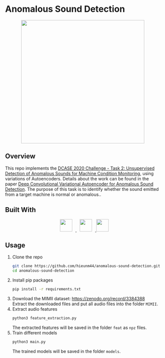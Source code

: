 # Anomalous Sound Detection
<div align="center">
<img src="https://dcase.community/images/tasks/challenge2020/task2_unsupervised_detection_of_anomalous_sounds_for_machine_condition_monitoring_01.png" height=400"/>
</div>

## Overview
This repo implements the [DCASE 2020 Challenge - Task 2: Unsupervised Detection of Anomalous Sounds for Machine Condition Monitoring](https://dcase.community/challenge2020/task-unsupervised-detection-of-anomalous-sounds), using variations of Autoencoders. Details about the work can be found in the paper [Deep Convolutional Variational Autoencoder for Anomalous Sound Detection](https://ieeexplore.ieee.org/abstract/document/9352085/). The purpose of this task is to identify whether the sound emitted from a target machine is normal or anomalous.. 

## Built With
<div align="center">
<a href="https://librosa.org/">
  <img src="https://librosa.org/images/librosa_logo_text.png" height=40 hspace=10/>
</a>
<a href="https://www.tensorflow.org/">
  <img src="https://www.gstatic.com/devrel-devsite/prod/vdc54107fd8beee9a25bbc52caca7c5cd8d6bde91b94b693cf51910bd553c2293/tensorflow/images/lockup.svg" height=40 hspace=10/>
</a>
<a href="https://keras.io/">
  <img src="https://keras.io/img/logo.png" height=40/>
</a>
</div>

## Usage
1. Clone the repo
   ```sh
   git clone https://github.com/hieunm44/anomalous-sound-detection.git
   cd anomalous-sound-detection
   ```
2. Install pip packages
   ```sh
   pip install -r requirements.txt
   ```
3. Download the MIMII dataset: https://zenodo.org/record/3384388 \
   Extract the downloaded files and put all audio files into the folder `MIMII`.
4. Extract audio features
   ```sh
   python3 feature_extraction.py
   ```
   The extracted features will be saved in the folder `feat` as `npz` files.
5. Train different models
   ```sh
   python3 main.py
   ```
   The trained models will be saved in the folder `models`.
